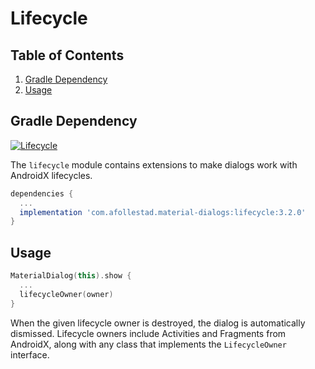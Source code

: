 # Lifecycle

## Table of Contents

1. [Gradle Dependency](#gradle-dependency)
2. [Usage](#usage)


## Gradle Dependency

[ ![Lifecycle](https://api.bintray.com/packages/drummer-aidan/maven/material-dialogs%3Alifecycle/images/download.svg) ](https://bintray.com/drummer-aidan/maven/material-dialogs%3Alifecycle/_latestVersion)

The `lifecycle` module contains extensions to make dialogs work with AndroidX lifecycles.

```gradle
dependencies {
  ...
  implementation 'com.afollestad.material-dialogs:lifecycle:3.2.0'
}
```

## Usage

```kotlin
MaterialDialog(this).show {
  ...
  lifecycleOwner(owner)
}
```

When the given lifecycle owner is destroyed, the dialog is automatically dismissed. Lifecycle 
owners include Activities and Fragments from AndroidX, along with any class that implements the
`LifecycleOwner` interface.

